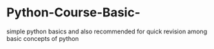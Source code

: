 # Python-Course-Basic-
simple python basics and also recommended for quick revision among basic concepts of python
